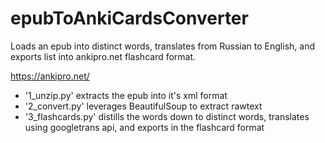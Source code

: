 # epubToAnkiCardsConverter
Loads an epub into distinct words, translates from Russian to English, and exports list into ankipro.net flashcard format.

https://ankipro.net/

* '1_unzip.py' extracts the epub into it's xml format
* '2_convert.py' leverages BeautifulSoup to extract rawtext
* '3_flashcards.py' distills the words down to distinct words, translates using googletrans api, and exports in the flashcard format
